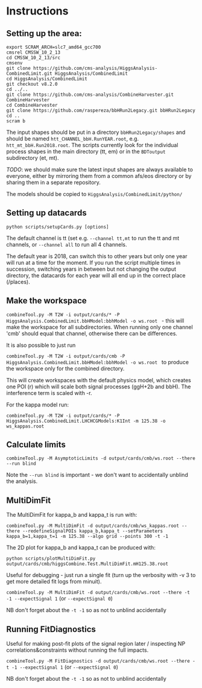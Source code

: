 # Instructions

## Setting up the area:

```
export SCRAM_ARCH=slc7_amd64_gcc700
cmsrel CMSSW_10_2_13
cd CMSSW_10_2_13/src
cmsenv
git clone https://github.com/cms-analysis/HiggsAnalysis-CombinedLimit.git HiggsAnalysis/CombinedLimit
cd HiggsAnalysis/CombinedLimit
git checkout v8.2.0
cd ../..
git clone https://github.com/cms-analysis/CombineHarvester.git CombineHarvester
cd CombineHarvester
git clone https://github.com/raspereza/bbHRun2Legacy.git bbHRun2Legacy
cd ..
scram b
```

The input shapes should be put in a directory `bbHRun2Legacy/shapes` and should be named `htt_CHANNEL_bbH.RunYEAR.root`, e.g. `htt_mt_bbH.Run2018.root`.
The scripts currently look for the individual process shapes in the main directory (tt, em) or in the `BDToutput` subdirectory (et, mt).

*TODO*: we should make sure the latest input shapes are always available to everyone, either by mirroring them from a common afs/eos directory or by sharing them in a separate repository.

The models should be copied to `HiggsAnalysis/CombinedLimit/python/`

## Setting up datacards

`python scripts/setupCards.py [options]`

The default channel is tt (set e.g. `--channel tt,mt` to run the tt and mt channels, or `--channel all` to run all 4 channels.
 
The default year is 2018, can switch this to other years but only one year will run at a time for the moment. If you run the script multiple times in succession, switching years in between but not changing the output directory, the datacards for each year will all end up in the correct place (/places).

## Make the workspace

`combineTool.py -M T2W -i output/cards/* -P HiggsAnalysis.CombinedLimit.bbHModel:bbhModel -o ws.root ` - this will make the workspace for all subdirectories. When running only one channel 'cmb' should equal that channel, otherwise there can be differences.

It is also possible to just run

`combineTool.py -M T2W -i output/cards/cmb -P HiggsAnalysis.CombinedLimit.bbHModel:bbhModel -o ws.root ` to produce the workspace only for the combined directory.

This will create workspaces with the default physics model, which creates one POI (r) which will scale both signal processes (ggH+2b and bbH). The interference term is scaled with -r.

For the kappa model run:

`combineTool.py -M T2W -i output/cards/* -P HiggsAnalysis.CombinedLimit.LHCHCGModels:K1Int -m 125.38 -o ws_kappas.root`

## Calculate limits

`combineTool.py -M AsymptoticLimits -d output/cards/cmb/ws.root --there --run blind`

Note the `--run blind` is important - we don't want to accidentally unblind the analysis.

## MultiDimFit
The MultiDimFit for kappa_b and kappa_t is run with:

`combineTool.py -M MultiDimFit -d output/cards/cmb/ws_kappas.root --there --redefineSignalPOIs kappa_b,kappa_t --setParameters kappa_b=1,kappa_t=1 -m 125.38 --algo grid --points 300 -t -1`

The 2D plot for kappa_b and kappa_t can be produced with:

`python scripts/plotMultiDimFit.py output/cards/cmb/higgsCombine.Test.MultiDimFit.mH125.38.root`

Useful for debugging - just run a single fit (turn up the verbosity with -v 3 to get more detailed fit logs from minuit).

`combineTool.py -M MultiDimFit -d output/cards/cmb/ws.root --there -t -1 --expectSignal 1` (or `--expectSignal 0`) 

NB don't forget about the `-t -1` so as not to unblind accidentally

## Running FitDiagnostics
Useful for making post-fit plots of the signal region later / inspecting NP correlations&constraints without running the full impacts.

`combineTool.py -M FitDiagnostics -d output/cards/cmb/ws.root --there -t -1 --expectSignal 1` (or `--expectSignal 0`) 

NB don't forget about the `-t -1` so as not to unblind accidentally

